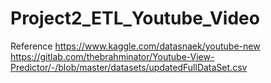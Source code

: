 # Project2_ETL_Youtube_Video
Reference https://www.kaggle.com/datasnaek/youtube-new
https://gitlab.com/thebrahminator/Youtube-View-Predictor/-/blob/master/datasets/updatedFullDataSet.csv
